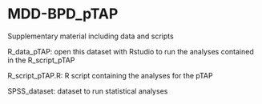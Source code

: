 # MDD-BPD_pTAP

Supplementary material including data and scripts


R_data_pTAP: open this dataset with Rstudio to run the analyses contained in the R_script_pTAP

R_script_pTAP.R: R script containing the analyses for the pTAP

SPSS_dataset: dataset to run statistical analyses
